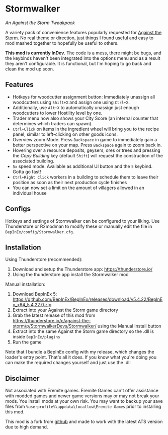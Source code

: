 # Stormwalker
*An Against the Storm Tweakpack*

A variety pack of convenience features popularly requested for [Against the Storm](https://www.gog.com/game/against_the_storm). No real theme or direction, just things I found useful and easy to mod mashed together to hopefully be useful to others.

**This mod is currently InDev**. The code is a mess, there might be bugs, and the keybinds haven't been integrated into the options menu and as a result they aren't configurable. It is functional, but I'm hoping to go back and clean the mod up soon.

## Features

- Hotkeys for woodcutter assignment button: Immediately unassign all woodcutters using `Shift+X` and assign one using `Ctrl+X`. 
- Additionally, use `Alt+X` to automatically unassign just enough woodcutters to lower Hostility level by one.
- Trader menu now also shows your City Score (an internal counter that determines which traders can spawn).
- `Ctrl+Click` on items in the ingredient wheel will bring you to the recipe panel, similar to left-clicking on other goods icons.
- Overview zoom Mode. Press `Backspace` in game to immediately gain a better perspective on your map. Press `Backspace` again to zoom back in.
- Hovering over a resource deposits, geysers, ores or trees and pressing the *Copy Building* key (default `Shift`) will request the construction of the associated building.
-  `5x` speed mode. Available as additional UI button and the `5` keybind. Gotta go fast!
- `Ctrl+Right Click` workers in a building to schedule them to leave their position as soon as their next production cycle finishes
- You can now set a limit on the amount of villagers allowed in an individual house

## Configs

Hotkeys and settings of Stormwalker can be configured to your liking.
Use Thunderstore or R2modman to modify these or manually edit the file in `BepInEx/config/Stormwalker.cfg`.


## Installation

Using Thunderstore (recommended):
1. Download and setup the Thunderstore app: https://thunderstore.io/
2. Using the thunderstore app install the Stormwalker mod

Manual installation:
1. Download BepInEx 5: https://github.com/BepInEx/BepInEx/releases/download/v5.4.22/BepInEx_x64_5.4.22.0.zip
2. Extract into your Against the Storm game directory
3. Grab the latest release of this mod from https://thunderstore.io/c/against-the-storm/p/StormwalkerDevs/Stormwalker/ using the Manual Install button
4. Extract into the same Against the Storm game directory so the .dll is inside `BepInEx/plugins`
5. Run the game

Note that I bundle a BepInEx config with my release, which changes the loader's entry point. That's all it does. If you know what you're doing you can make the required changes yourself and just use the .dll




## Disclaimer

Not associated with Eremite games. Eremite Games can't offer assistance with modded games and newer game versions may or may not break your mods. You install mods at your own risk. You may want to backup your save files from `%userprofile%\appdata\locallow\Eremite Games` prior to installing this mod.

This mod is a fork from [github](https://github.com/ats-mods/Stormwalker) and made to work with the latest ATS version due to high demand.